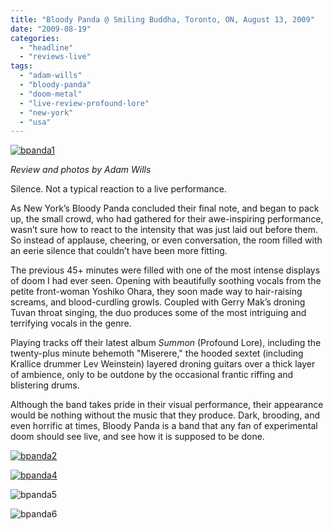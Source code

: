 ```yaml
---
title: "Bloody Panda @ Smiling Buddha, Toronto, ON, August 13, 2009"
date: "2009-08-19"
categories: 
  - "headline"
  - "reviews-live"
tags: 
  - "adam-wills"
  - "bloody-panda"
  - "doom-metal"
  - "live-review-profound-lore"
  - "new-york"
  - "usa"
---
```


[![bpanda1](http://www.hellbound.ca/wp-content/uploads/2009/08/bpanda1-200x300.jpg "bpanda1")](http://www.hellbound.ca/wp-content/uploads/2009/08/bpanda1.jpg)

_Review and photos by Adam Wills_

Silence. Not a typical reaction to a live performance.

As New York’s Bloody Panda concluded their final note, and began to pack up, the small crowd, who had gathered for their awe-inspiring performance, wasn’t sure how to react to the intensity that was just laid out before them. So instead of applause, cheering, or even conversation, the room filled with an eerie silence that couldn’t have been more fitting.

The previous 45+ minutes were filled with one of the most intense displays of doom I had ever seen. Opening with beautifully soothing vocals from the petite front-woman Yoshiko Ohara, they soon made way to hair-raising screams, and blood-curdling growls. Coupled with Gerry Mak’s droning Tuvan throat singing, the duo produces some of the most intriguing and terrifying vocals in the genre.

Playing tracks off their latest album _Summon_ (Profound Lore), including the twenty-plus minute behemoth "Miserere," the hooded sextet (including Krallice drummer Lev Weinstein) layered droning guitars over a thick layer of ambience, only to be outdone by the occasional frantic riffing and blistering drums.

Although the band takes pride in their visual performance, their appearance would be nothing without the music that they produce. Dark, brooding, and even horrific at times, Bloody Panda is a band that any fan of experimental doom should see live, and see how it is supposed to be done.

[![bpanda2](http://www.hellbound.ca/wp-content/uploads/2009/08/bpanda2-300x200.jpg "bpanda2")](http://www.hellbound.ca/wp-content/uploads/2009/08/bpanda2.jpg)

[![bpanda4](http://www.hellbound.ca/wp-content/uploads/2009/08/bpanda4-200x300.jpg "bpanda4")](http://www.hellbound.ca/wp-content/uploads/2009/08/bpanda4.jpg)

![bpanda5](http://www.hellbound.ca/wp-content/uploads/2009/08/bpanda51-200x300.jpg "bpanda5")

![bpanda6](http://www.hellbound.ca/wp-content/uploads/2009/08/bpanda61-200x300.jpg "bpanda6")
